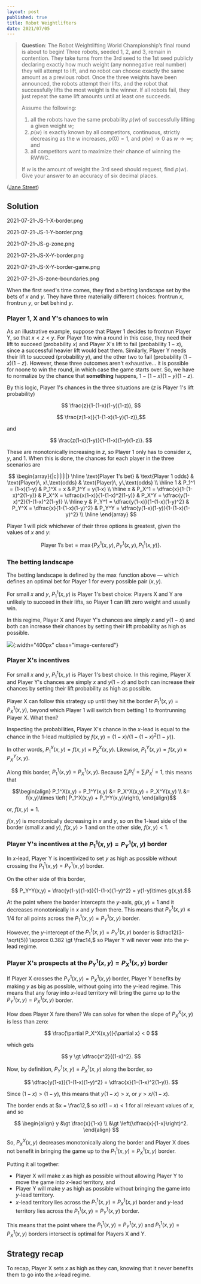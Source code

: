 ```yaml
---
layout: post
published: true
title: Robot Weightlifters
date: 2021/07/05
---
```


>**Question**: The Robot Weightlifting World Championship’s final round is about to begin! Three robots, seeded 1, 2, and 3, remain in contention. They take turns from the 3rd seed to the 1st seed publicly declaring exactly how much weight (any nonnegative real number) they will attempt to lift, and no robot can choose exactly the same amount as a previous robot. Once the three weights have been announced, the robots attempt their lifts, and the robot that successfully lifts the most weight is the winner. If all robots fail, they just repeat the same lift amounts until at least one succeeds.
>
>Assume the following:
>
>1. all the robots have the same probability $p(w)$ of successfully lifting a given weight $w$;
>2. $p(w)$ is exactly known by all competitors, continuous, strictly decreasing as the w increases, $p(0) = 1,$ and $p(w) \rightarrow 0$ as $w \rightarrow \infty$; and
>3. all competitors want to maximize their chance of winning the RWWC.
>
>If $w$ is the amount of weight the 3rd seed should request, find $p(w).$ Give your answer to an accuracy of six decimal places.

<!--more-->

([Jane Street](https://www.janestreet.com/puzzles/robot-weightlifting-index/))

## Solution



2021-07-21-JS-1-X-border.png

2021-07-21-JS-1-Y-border.png

2021-07-21-JS-g-zone.png

2021-07-21-JS-X-Y-border.png

2021-07-21-JS-X-Y-border-game.png

2021-07-21-JS-zone-boundaries.png


When the first seed's time comes, they find a betting landscape set by the bets of $x$ and $y.$ They have three materially different choices: frontrun $x,$ frontrun $y,$ or bet behind $y.$

### Player 1, X and Y's chances to win

As an illustrative example, suppose that Player 1 decides to frontrun Player Y, so that $x < z < y.$ For Player 1 to win a round in this case, they need their lift to succeed (probability $x$) and Player X's lift to fail (probability $1-x$), since a successful heavier lift would beat them. Similarly, Player Y needs their lift to succeed (probability $y$), and the other two to fail (probability $(1-x)(1-z).$ However, these three outcomes aren't exhaustive... it is possible for noone to win the round, in which case the game starts over. So, we have to normalize by the chance that **something** happens, $1-(1-x)(1-y)(1-z).$

By this logic, Player 1's chances in the three situations are ($z$ is Player 1's lift probability)

$$ \frac{z}{1-(1-x)(1-y)(1-z)}, $$

$$ \frac{z(1-x)}{1-(1-x)(1-y)(1-z)},$$

and

$$ \frac{z(1-x)(1-y)}{1-(1-x)(1-y)(1-z)}. $$

These are monotonically increasing in $z,$ so Player 1 only has to consider $x,$ $y,$ and $1.$ When this is done, the chances for each player in the three scenarios are

$$
\begin{array}{|c|l|l|l|} \hline
\text{Player 1's bet} & \text{Player 1 odds} & \text{Player}\, x\,\text{odds} & \text{Player}\, y\,\text{odds} \\ \hline
1 & P_1^1 = (1-x)(1-y) & P_1^X = x & P_1^Y = y(1-x) \\ \hline
x & P_X^1 = \dfrac{x}{1-(1-x)^2(1-y)} & P_X^X = \dfrac{x(1-x)}{1-(1-x)^2(1-y)} & P_X^Y = \dfrac{y(1-x)^2}{1-(1-x)^2(1-y)} \\ \hline
y & P_Y^1 = \dfrac{y(1-x)}{1-(1-x)(1-y)^2} & P_Y^X = \dfrac{x}{1-(1-x)(1-y)^2} & P_Y^Y = \dfrac{y(1-x)(1-y)}{1-(1-x)(1-y)^2} \\ \hline
\end{array}
$$

Player 1 will pick whichever of their three options is greatest, given the values of $x$ and $y:$

$$ \text{Player 1's bet} = \max\{P_X^1(x,y), P_Y^1(x,y), P_1^1(x,y)\}. $$

### The betting landscape

The betting landscape is defined by the $\max$ function above — which defines an optimal bet for Player 1 for every possible pair $(x,y)$. 

For small $x$ and $y,$ $P_1^1(x,y)$ is Player 1's best choice: Players X and Y are unlikely to succeed in their lifts, so Player 1 can lift zero weight and usually win. 

In this regime, Player X and Player Y's chances are simply $x$ and $y(1-x)$ and both can increase their chances by setting their lift probability as high as possible. 

![](/img/2021-07-21-JS-1-lead-increases.png){:width="400px" class="image-centered"}

### Player X's incentives 

For small $x$ and $y,$ $P_1^1(x,y)$ is Player 1's best choice. In this regime, Player X and Player Y's chances are simply $x$ and $y(1-x)$ and both can increase their chances by setting their lift probability as high as possible. 

Player X can follow this strategy up until they hit the border $P_1^1(x,y) = P_X^1(x,y),$ beyond which Player 1 will switch from betting $1$ to frontrunning Player X. What then?

Inspecting the probabilities, Player X's chance in the $x$-lead is equal to the chance in the $1$-lead multiplied by $f(x,y) = (1-x)/(1-(1-x)^2(1-y)).$ 

In other words, $P_1^X(x,y) = f(x,y)\times P_X^X(x,y).$ Likewise, $P_1^Y(x,y) = f(x,y)\times P_X^Y(x,y).$ 

Along this border, $P_1^1(x,y) = P_X^1(x,y).$ Because $\sum_i P_1^i = \sum_i P_X^i = 1,$ this means that 

$$\begin{align}
P_1^X(x,y) + P_1^Y(x,y) &= P_X^X(x,y) + P_X^Y(x,y) \\
&= f(x,y)\times \left( P_1^X(x,y) + P_1^Y(x,y)\right),
\end{align}$$ 

or, $f(x,y) = 1.$ 

$f(x,y)$ is monotonically decreasing in $x$ and $y,$ so on the $1$-lead side of the border (small $x$ and $y$), $f(x,y) > 1$ and on the other side, $f(x,y) < 1.$ 

### Player Y's incentives at the $P_1^1(x,y) = P_Y^1(x,y)$ border

In $x$-lead, Player Y is incentivized to set $y$ as high as possible without crossing the $P_1^1(x,y) = P_Y^1(x,y)$ border. 

On the other side of this border, 

$$ P_Y^Y(x,y) = \frac{y(1-y)(1-x)}{1-(1-x)(1-y)^2} = y(1-y)\times g(x,y).$$ 

At the point where the border intercepts the $y$-axis, $g(x,y) = 1$ and it decreases monotonically in $x$ and $y$ from there. This means that $P_Y^1(x,y) \leq 1/4$ for all points across the $P_1^1(x,y) = P_Y^1(x,y)$ border. 

However, the $y$-intercept of the $P_1^1(x,y) = P_Y^1(x,y)$ border is $\frac12(3-\sqrt{5}) \approx 0.382 \gt \frac14,$ so Player Y will never veer into the $y$-lead regime. 

### Player X's prospects at the $P_Y^1(x,y) = P_X^1(x,y)$ border

If Player X crosses the $P_Y^1(x,y) = P_X^1(x,y)$ border, Player Y benefits by making $y$ as big as possible, without going into the $y$-lead regime. This means that any foray into $x$-lead territory will bring the game up to the $P_Y^1(x,y) = P_X^1(x,y)$ border. 

How does Player X fare there? We can solve for when the slope of $P_X^X(x,y)$ is less than zero:

$$ \frac{\partial P_X^X(x,y)}{\partial x} < 0 $$

which gets

$$ y \gt \dfrac{x^2}{(1-x)^2}. $$

Now, by definition, $P_Y^1(x,y) = P_X^1(x,y)$ along the border, so

$$ \dfrac{y(1-x)}{1-(1-x)(1-y)^2} = \dfrac{x}{1-(1-x)^2(1-y)}. $$

Since $(1-x) > (1-y),$ this means that $y(1-x) > x,$ or $y > x/(1-x).$ 

The border ends at $x = \frac12,$ so $x/(1-x) < 1$ for all relevant values of $x,$ and so 

$$
\begin{align}
y &\gt \frac{x}{1-x} \\
  &\gt \left(\dfrac{x}{1-x}\right)^2.
\end{align}
$$

So, $P_X^X(x,y)$ decreases monotonically along the border and Player X does not benefit in bringing the game up to the $P_1^1(x,y) = P_X^1(x,y)$ border.

Putting it all together:

- Player X will make $x$ as high as possible without allowing Player Y to move the game into $x$-lead territory, and 
- Player Y will make $y$ as high as possible without bringing the game into $y$-lead territory. 
- $x$-lead territory lies across the $P_1^1(x,y) = P_X^1(x,y)$ border and $y$-lead territory lies across the $P_1^1(x,y) = P_Y^1(x,y)$ border.

This means that the point where the $P_1^1(x,y) = P_Y^1(x,y)$ and $P_1^1(x,y) = P_X^1(x,y)$ borders intersect is optimal for Players X and Y.

## Strategy recap

To recap, Player X sets $x$ as high as they can, knowing that it never benefits them to go into the $x$-lead regime. 

